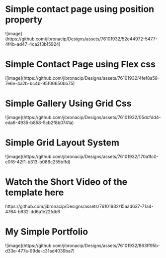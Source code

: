 <h1>Simple contact page using position property</h1>
![image](https://github.com/jibronacip/Designs/assets/76101932/52e44972-5477-4f4b-ad47-4ca2f3b15924)


<h1>Simple Contact Page using Flex css</h1>
![image](https://github.com/jibronacip/Designs/assets/76101932/4fef8a58-7e6e-4a2b-bc4b-95f06650bb75)


<h1>Simple Gallery Using Grid Css</h1>
![image](https://github.com/jibronacip/Designs/assets/76101932/05dcfdd4-eda6-4935-b858-5cb2f8b0741a)

<h1>Simple Grid Layout System</h1>
![image](https://github.com/jibronacip/Designs/assets/76101932/170a1fc0-e0f8-42f1-b313-b086c255bffd)

<h1>Watch the Short Video of the template here</h1>
https://github.com/jibronacip/Designs/assets/76101932/15aad637-71a4-4764-b632-dd6a1e22fdb6


<h1>My Simple Portfolio</h1>
![image](https://github.com/jibronacip/Designs/assets/76101932/863ff95b-d33e-477a-99de-c31ad4039ba7)
